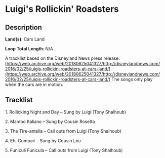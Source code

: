 # Luigi's Rollickin' Roadsters

## Description

**Land(s)**: Cars Land

**Loop Total Length**: N/A

A tracklist based on the Disneyland News press release: [https://web.archive.org/web/20180625041327/http://disneylandnews.com/2016/02/25/luigis-rollickin-roadsters-at-cars-land/](https://web.archive.org/web/20180625041327/http://disneylandnews.com/2016/02/25/luigis-rollickin-roadsters-at-cars-land/) The songs only play when the cars are in motion.

## Tracklist

1\. Rollicking Night and Day – Sung by Luigi (Tony Shalhoub)



2\. Mambo Italiano – Sung by Cousin Rosetta



3\. The Tire-antella – Call outs from Luigi (Tony Shalhoub)



4\. Eh, Cumpari – Sung by Cousin Lou



5\. Funiculi Funicula – Call outs from Luigi (Tony Shalhoub)


